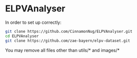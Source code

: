 ﻿# ELPVAnalyser

In order to set up correctly:
```bash
git clone https://github.com/CinnamonNug/ELPVAnalyser.git
cd ELPVAnalyser
git clone https://github.com/zae-bayern/elpv-dataset.git
```
You may remove all files other than utils/* and images/*
